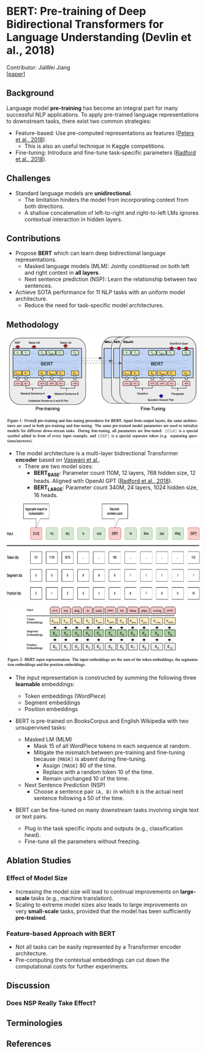 # BERT: Pre-training of Deep Bidirectional Transformers for Language Understanding (Devlin et al., 2018)
Contributor: JiaWei Jiang <br>
[[paper](https://arxiv.org/abs/1810.04805)]

## Background
Language model **pre-training** has become an integral part for many successful NLP applications. To apply pre-trained language representations to downstream tasks, there exist two common strategies:
* Feature-based: Use pre-computed representations as features ([Peters et al., 2018](https://arxiv.org/abs/1802.05365)).
    * This is also an useful technique in Kaggle competitions.
* Fine-tuning: Introduce and fine-tune task-specific parameters ([Radford et al., 2018](https://cdn.openai.com/research-covers/language-unsupervised/language_understanding_paper.pdf)).

## Challenges
* Standard language models are **unidirectional**.
    * The limitation hinders the model from incorporating context from both directions.
    * A shallow concatenation of left-to-right and right-to-left LMs ignores contextual interaction in hidden layers.

## Contributions
* Propose **BERT** which can learn deep bidirectional language representations.
    * Masked language models (MLM): Jointly conditioned on both left and right context in **all layers**.
    * Next sentence prediction (NSP): Learn the relationship between two sentences.
* Achieve SOTA performance for 11 NLP tasks with an uniform model architecture.
    * Reduce the need for task-specific model architectures.

## Methodology

![](../../assets/bert_fig1.png)

* The model architecture is a multi-layer bidirectional Transformer **encoder** based on [Vaswani et al.](https://arxiv.org/abs/1706.03762).
    * There are two model sizes:
        * <strong>BERT<sub>BASE</sub></strong>: Parameter count 110M, 12 layers, 768 hidden size, 12 heads. Aligned with OpenAI GPT ([Radford et al., 2018](https://cdn.openai.com/research-covers/language-unsupervised/language_understanding_paper.pdf)).
        * <strong>BERT<sub>LARGE</sub></strong>: Parameter count 340M, 24 layers, 1024 hidden size, 16 heads.

<img src="../../assets/bert_emb_ids.png" width="550" height="250" />

![](../../assets/bert_fig2.png)

* The input representation is constructed by summing the following three **learnable** embeddings:
    * Token embeddings (WordPiece)
    * Segment embeddings
    * Position embeddings

* BERT is pre-trained on BooksCorpus and English Wikipedia with two unsupervised tasks:
    * Masked LM (MLM)
        * Mask $15%$ of all WordPiece tokens in each sequence at random.
        * Mitigate the mismatch between pre-training and fine-tuning because `[MASK]` is absent during fine-tuning.
            * Assign `[MASK]` $80%$ of the time.
            * Replace with a random token $10%$ of the time.
            * Remain unchanged $10%$ of the time.
    * Next Sentence Prediction (NSP)
        * Choose a sentence pair `(A, B)` in which `B` is the actual next sentence following `A` $50%$ of the time.

* BERT can be fine-tuned on many downstream tasks involving single text or text pairs.
    * Plug in the task specific inputs and outputs (e.g., classification head).
    * Fine-tune all the parameters without freezing.

## Ablation Studies
### Effect of Model Size
* Increasing the model size will lead to continual improvements on **large-scale** tasks (e.g., machine translation).
* Scaling to extreme model sizes also leads to large improvements on very **small-scale** tasks, provided that the model has been sufficiently **pre-trained**.
### Feature-based Approach with BERT
* Not all tasks can be easily represented by a Transformer encoder architecture. 
* Pre-computing the contextual embeddings can cut down the computational costs for further experiments.

## Discussion
### Does NSP Really Take Effect?

## Terminologies
## References
